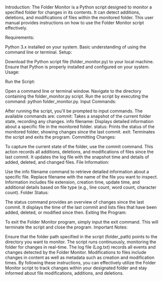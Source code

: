 Introduction:
The Folder Monitor is a Python script designed to monitor a specified folder for changes in its contents. It can detect additions, deletions, and modifications of files within the monitored folder. This user manual provides instructions on how to use the Folder Monitor script effectively.

Requirements:

Python 3.x installed on your system.
Basic understanding of using the command line or terminal.
Setup:

Download the Python script file (folder_monitor.py) to your local machine.
Ensure that Python is properly installed and configured on your system.
Usage:

Run the Script:

Open a command line or terminal window.
Navigate to the directory containing the folder_monitor.py script.
Run the script by executing the command: python folder_monitor.py.
Input Commands:

After running the script, you'll be prompted to input commands.
The available commands are:
commit: Takes a snapshot of the current folder state, recording any changes.
info filename: Displays detailed information about a specific file in the monitored folder.
status: Prints the status of the monitored folder, showing changes since the last commit.
exit: Terminates the script and exits the program.
Committing Changes:

To capture the current state of the folder, use the commit command.
This action records all additions, deletions, and modifications of files since the last commit.
It updates the log file with the snapshot time and details of added, deleted, and changed files.
File Information:

Use the info filename command to retrieve detailed information about a specific file.
Replace filename with the name of the file you want to inspect.
Information includes file extension, creation time, update time, and additional details based on file type (e.g., line count, word count, character count).
Folder Status:

The status command provides an overview of changes since the last commit.
It displays the time of the last commit and lists files that have been added, deleted, or modified since then.
Exiting the Program:

To exit the Folder Monitor program, simply input the exit command.
This will terminate the script and close the program.
Important Notes:

Ensure that the folder path specified in the script (folder_path) points to the directory you want to monitor.
The script runs continuously, monitoring the folder for changes in real-time.
The log file (Log.txt) records all events and changes detected by the Folder Monitor.
Modifications to files include changes in content as well as metadata such as creation and modification times.
By following these instructions, you can effectively utilize the Folder Monitor script to track changes within your designated folder and stay informed about file modifications, additions, and deletions.
